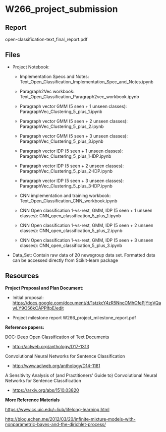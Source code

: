 # W266_project_submission

## Report

open-classification-text_final_report.pdf

## Files

* Project Notebook: 

	* Implementation Specs and Notes: Text_Open_Classification_Implementation_Spec_and_Notes.ipynb

	* Paragraph2Vec workbook: Text_Open_Classification_Paragraph2vec_workbook.ipynb
	
	* Paragraph vector GMM (5 seen + 1 unseen classes): ParagraphVec_Clustering_5_plus_1.ipynb

	* Paragraph vector GMM (5 seen + 2 unseen classes): ParagraphVec_Clustering_5_plus_2.ipynb

	* Paragraph vector GMM (5 seen + 3 unseen classes): ParagraphVec_Clustering_5_plus_3.ipynb

	* Paragraph vector IDP (5 seen + 1 unseen classes): ParagraphVec_Clustering_5_plus_1-IDP.ipynb

	* Paragraph vector IDP (5 seen + 2 unseen classes): ParagraphVec_Clustering_5_plus_2-IDP.ipynb

	* Paragraph vector IDP (5 seen + 3 unseen classes): ParagraphVec_Clustering_5_plus_3-IDP.ipynb

	* CNN implementation and training workbook: Text_Open_Classification_CNN_workbook.ipynb

	* CNN Open classification 1-vs-rest, GMM, IDP (5 seen + 1 unseen classes): CNN_open_classification_5_plus_1.ipynb

	* CNN Open classification 1-vs-rest, GMM, IDP (5 seen + 2 unseen classes): CNN_open_classification_5_plus_2.ipynb

	* CNN Open classification 1-vs-rest, GMM, IDP (5 seen + 3 unseen classes): CNN_open_classification_5_plus_3.ipynb


* Data_Set: Contain raw data of 20 newsgroup data set. Formatted data can be accessed directly from Scikit-learn package

## Resources

**Project Proposal and Plan Document:**

* Initial proposal: https://docs.google.com/document/d/1stzkcY4zR5NncOMhOfePjYtgVQawLY9O56kCAPPlfpE/edit

* Project milestone report W266_project_milestone_report.pdf

**Reference papers:**

DOC: Deep Open Classification of Text Documents

* http://aclweb.org/anthology/D17-1313

Convolutional Neural Networks for Sentence Classification

* http://www.aclweb.org/anthology/D14-1181

A Sensitivity Analysis of (and Practitioners' Guide to) Convolutional Neural Networks for Sentence Classification

* https://arxiv.org/abs/1510.03820

**More Reference Materials**

https://www.cs.uic.edu/~liub/lifelong-learning.html

http://blog.echen.me/2012/03/20/infinite-mixture-models-with-nonparametric-bayes-and-the-dirichlet-process/
